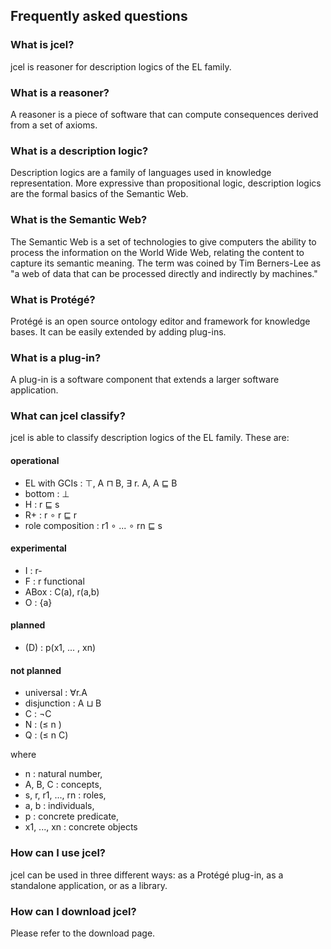 

## Frequently asked questions


### What is jcel?
jcel is reasoner for description logics of the EL family.


### What is a reasoner?
A reasoner is a piece of software that can compute consequences derived from a set of axioms.


### What is a description logic?
Description logics are a family of languages used in knowledge representation. More expressive than propositional logic, description logics are the formal basics of the Semantic Web.


### What is the Semantic Web?
The Semantic Web is a set of technologies to give computers the ability to process the information on the World Wide Web, relating the content to capture its semantic meaning. The term was coined by Tim Berners-Lee as "a web of data that can be processed directly and indirectly by machines."


### What is Protégé?
Protégé is an open source ontology editor and framework for knowledge bases. It can be easily extended by adding plug-ins.


### What is a plug-in?
A plug-in is a software component that extends a larger software application.


### What can jcel classify?
jcel is able to classify description logics of the EL family. These are:


#### operational
* EL with GCIs : ⊤, A ⊓ B, ∃ r. A, A ⊑ B
* bottom : ⊥
* H : r ⊑ s
* R+ : r ∘ r ⊑ r
* role composition : r1 ∘ ... ∘ rn ⊑ s


#### experimental
* I : r-
* F : r functional
* ABox : C(a), r(a,b)
* O : {a}


#### planned
* (D) : p(x1, ... , xn)


#### not planned
* universal : ∀r.A
* disjunction : A ⊔ B
* C : ¬C
* N : (≤ n )
* Q : (≤ n C)

where
* n : natural number,
* A, B, C : concepts,
* s, r, r1, ..., rn : roles,
* a, b : individuals,
* p : concrete predicate,
* x1, ..., xn : concrete objects


### How can I use jcel?
jcel can be used in three different ways: as a Protégé plug-in, as a standalone application, or as a library.


### How can I download jcel?
Please refer to the download page.


